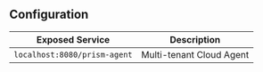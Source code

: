 ## Configuration

| Exposed Service              | Description              |
|------------------------------|--------------------------|
| `localhost:8080/prism-agent` | Multi-tenant Cloud Agent |
